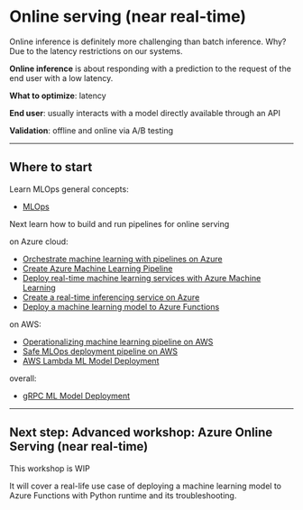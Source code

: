 # Online serving (near real-time)

Online inference is definitely more challenging than batch inference. Why? Due to the latency restrictions on our systems.

**Online inference** is about responding with a prediction to the request of the end user with a low latency.

**What to optimize**: latency

**End user**: usually interacts with a model directly available through an API

**Validation**: offline and online via A/B testing


---
## Where to start

Learn MLOps general concepts:
- [MLOps](https://ml-ops.org/)

Next learn how to build and run pipelines for online serving

on Azure cloud:
- [Orchestrate machine learning with pipelines on Azure](https://docs.microsoft.com/en-us/learn/modules/create-pipelines-in-aml/)
- [Create Azure Machine Learning Pipeline](https://github.com/MicrosoftLearning/mslearn-dp100/blob/main/08%20-%20Create%20a%20Pipeline.ipynb)
- [Deploy real-time machine learning services with Azure Machine Learning](https://docs.microsoft.com/en-us/learn/modules/register-and-deploy-model-with-amls/)
- [Create a real-time inferencing service on Azure](https://github.com/MicrosoftLearning/mslearn-dp100/blob/main/09%20-%20Create%20a%20Real-time%20Inferencing%20Service.ipynb)
- [Deploy a machine learning model to Azure Functions](https://docs.microsoft.com/en-us/azure/machine-learning/how-to-deploy-functions)

on AWS:
- [Operationalizing machine learning pipeline on AWS](https://operational-machine-learning-pipeline.workshop.aws/)
- [Safe MLOps deployment pipeline on AWS](https://mlops-safe-deployment-pipeline.workshop.aws/)
- [AWS Lambda ML Model Deployment](https://github.com/schmidtbri/lambda-ml-model-deployment)

overall:
- [gRPC ML Model Deployment](https://github.com/schmidtbri/grpc-ml-model-deployment)

---
## Next step: Advanced workshop: Azure Online Serving (near real-time)
This workshop is WIP

It will cover a real-life use case of deploying a machine learning model to Azure Functions with Python runtime and its troubleshooting.

